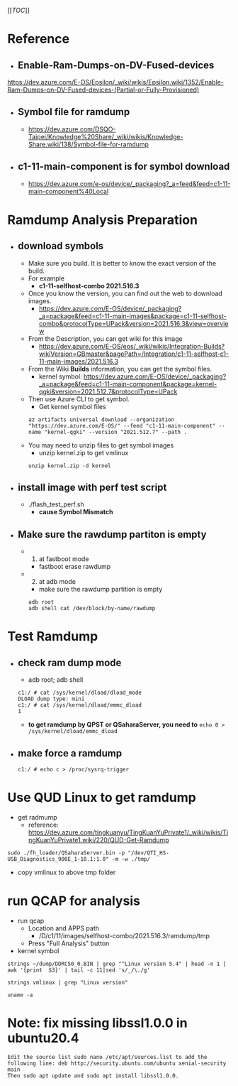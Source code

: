 [[_TOC_]]


# Reference
- ## Enable-Ram-Dumps-on-DV-Fused-devices
https://dev.azure.com/E-OS/Epsilon/_wiki/wikis/Epsilon.wiki/1352/Enable-Ram-Dumps-on-DV-Fused-devices-(Partial-or-Fully-Provisioned)

- ## Symbol file for ramdump
  - https://dev.azure.com/DSQO-Taipei/Knowledge%20Share/_wiki/wikis/Knowledge-Share.wiki/138/Symbol-file-for-ramdump

- ## c1-11-main-component is for symbol download
  - https://dev.azure.com/e-os/device/_packaging?_a=feed&feed=c1-11-main-component%40Local

# Ramdump Analysis Preparation
- ## download symbols
  - Make sure you build. It is better to know the exact version of the build. 
  - For example
    - **c1-11-selfhost-combo 2021.516.3**
  - Once you know the version, you can find out the web to download images.
    - https://dev.azure.com/E-OS/device/_packaging?_a=package&feed=c1-11-main-images&package=c1-11-selfhost-combo&protocolType=UPack&version=2021.516.3&view=overview
  - From the Description, you can get wiki for this image
    - https://dev.azure.com/E-OS/eos/_wiki/wikis/Integration-Builds?wikiVersion=GBmaster&pagePath=/Integration/c1-11-selfhost-c1-11-main-images/2021.516.3
  - From the Wiki **Builds** information, you can get the symbol files.
    - kernel symbol: https://dev.azure.com/E-OS/device/_packaging?_a=package&feed=c1-11-main-component&package=kernel-qgki&version=2021.512.7&protocolType=UPack
  - Then use Azure CLI to get symbol.
    - Get kernel symbol files
    ```    
    az artifacts universal download --organization "https://dev.azure.com/E-OS/" --feed "c1-11-main-component" --name "kernel-qgki" --version "2021.512.7" --path .
    ```
  - You may need to unzip files to get symbol images
    - unzip kernel.zip to get vmlinux
    ```
    unzip kernel.zip -d kernel
    ```
- ## install image with perf test script
  - ./flash_test_perf.sh
    - **cause Symbol Mismatch**

- ## Make sure the rawdump partiton is empty
  - 1. at fastboot mode
    - fastboot erase rawdump
  - 2. at adb mode
    -  make sure the rawdump partition is empty
    ```
    adb root
    adb shell cat /dev/block/by-name/rawdump
    ```

# Test Ramdump
- ## check ram dump mode
  - adb root; adb shell
  ```
  c1:/ # cat /sys/kernel/dload/dload_mode                                                                                                                                                                           
  DLOAD dump type: mini
  c1:/ # cat /sys/kernel/dload/emmc_dload                                                                                                                                                                           
  1
  ```
  - **to get ramdump by QPST or QSaharaServer, you need to** 
    ``` echo 0 > /sys/kernel/dload/emmc_dload  ```
- ## make force a ramdump
  ```
  c1:/ # echo c > /proc/sysrq-trigger 
  ```

# Use QUD Linux to get ramdump
- get radmump
  - reference: https://dev.azure.com/tingkuanyu/TingKuanYuPrivate1/_wiki/wikis/TingKuanYuPrivate1.wiki/220/QUD-Get-Ramdump
```
sudo ./fh_loader/QSaharaServer.bin -p "/dev/QTI_HS-USB_Diagnostics_900E_1-10.1:1.0" -m -w ./tmp/
```
- copy vmlinux to above tmp folder 

# run QCAP for analysis
- run qcap
  - Location and APPS path
    - /D/c1/11/images/selfhost-combo/2021.516.3/ramdump/tmp
  - Press "Full Analysis" button
- kernel symbol
```
strings ~/dump/DDRCS0_0.BIN | grep "^Linux version 5.4" | head -n 1 | awk '{print  $3}' | tail -c 11|sed 's/_/\./g'

strings vmlinux | grep "Linux version"

uname -a

```

# Note: fix missing libssl1.0.0 in ubuntu20.4 
```
Edit the source list sudo nano /etc/apt/sources.list to add the following line: deb http://security.ubuntu.com/ubuntu xenial-security main
Then sudo apt update and sudo apt install libssl1.0.0.
```



